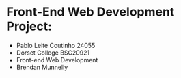 
# Front-End Web Development Project:
 - Pablo Leite Coutinho 24055
-  Dorset College BSC20921 
- Front-end Web Development
 - Brendan Munnelly
 
